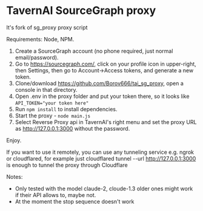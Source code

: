 # TavernAI SourceGraph proxy

It's fork of sg_proxy proxy script

Requirements: Node, NPM.

1. Create a SourceGraph account (no phone required, just normal email/password).
2. Go to https://sourcegraph.com/, click on your profile icon in upper-right, then Settings, then go to Account->Access tokens, and generate a new token.
3. Clone/download https://github.com/Borov666/tai_sg_proxy, open a console in that directory.
4. Open .env in the proxy folder and put your token there, so it looks like `API_TOKEN="your token here"`
5. Run `npm install` to install dependencies.
6. Start the proxy - `node main.js`
7. Select Reverse Proxy api in TavernAI's right menu and set the proxy URL as http://127.0.0.1:3000 without the password.

Enjoy.

If you want to use it remotely, you can use any tunneling service e.g. ngrok or cloudflared, for example just cloudflared tunnel --url http://127.0.0.1:3000 is enough to tunnel the proxy through Cloudflare

Notes:

* Only tested with the model claude-2, cloude-1.3 older ones might work if their API allows to, maybe not.
* At the moment the stop sequence doesn't work

